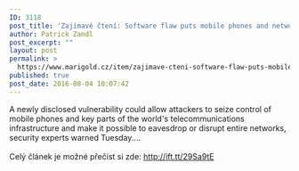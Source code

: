 ```yaml
---
ID: 3118
post_title: 'Zajímavé čtení: Software flaw puts mobile phones and networks at risk of complete takeover'
author: Patrick Zandl
post_excerpt: ""
layout: post
permalink: >
  https://www.marigold.cz/item/zajimave-cteni-software-flaw-puts-mobile-phones-and-networks-at-risk-of-complete-takeover
published: true
post_date: 2016-08-04 10:07:42
---
```

A newly disclosed vulnerability could allow attackers to seize control of mobile phones and key parts of the world's telecommunications infrastructure and make it possible to eavesdrop or disrupt entire networks, security experts warned Tuesday....<br><br>
Celý článek je možné přečíst si zde: <a href="http://ift.tt/29Sa9tE" target="_blank">http://ift.tt/29Sa9tE</a>